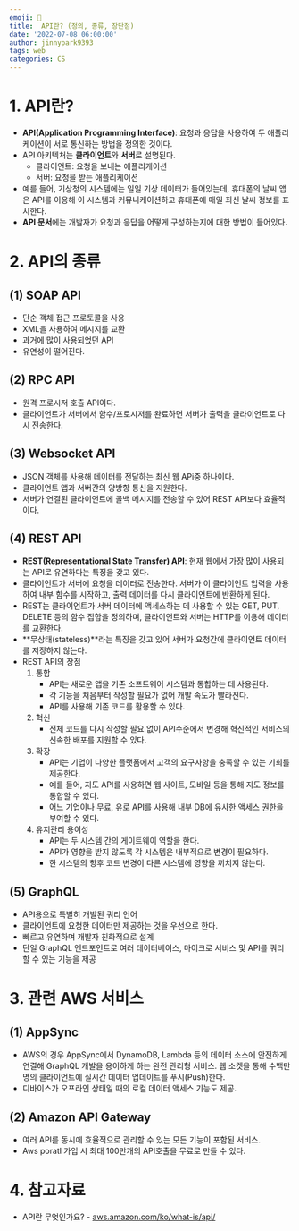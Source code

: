 ```yaml
---
emoji: 💫
title:  API란? (정의, 종류, 장단점)
date: '2022-07-08 06:00:00'
author: jinnypark9393
tags: web
categories: CS
---
```


# 1. API란?

- **API(Application Programming Interface)**: 요청과 응답을 사용하여 두 애플리케이션이 서로 통신하는 방법을 정의한 것이다.
- API 아키텍처는 **클라이언트**와 **서버**로 설명된다.
    - 클라이언트: 요청을 보내는 애플리케이션
    - 서버: 요청을 받는 애플리케이션
- 예를 들어, 기상청의 시스템에는 일일 기상 데이터가 들어있는데, 휴대폰의 날씨 앱은 API를 이용해 이 시스템과 커뮤니케이션하고 휴대폰에 매일 최신 날씨 정보를 표시한다.
- **API 문서**에는 개발자가 요청과 응답을 어떻게 구성하는지에 대한 방법이 들어있다.

# 2. API의 종류

## (1) SOAP API

- 단순 객체 접근 프로토콜을 사용
- XML을 사용하여 메시지를 교환
- 과거에 많이 사용되었던 API
- 유연성이 떨어진다.

## (2) RPC API

- 원격 프로시저 호출 API이다.
- 클라이언트가 서버에서 함수/프로시저를 완료하면 서버가 출력을 클라이언트로 다시 전송한다.

## (3) Websocket API

- JSON 객체를 사용해 데이터를 전달하는 최신 웹 APi중 하나이다.
- 클라이언트 앱과 서버간의 양방향 통신을 지원한다.
- 서버가 연결된 클라이언트에 콜백 메시지를 전송할 수 있어 REST API보다 효율적이다.

## (4) REST API

- **REST(Representational State Transfer) API**: 현재 웹에서 가장 많이 사용되는 API로 유연하다는 특징을 갖고 있다.
- 클라이언트가 서버에 요청을 데이터로 전송한다. 서버가 이 클라이언트 입력을 사용하여 내부 함수를 시작하고, 출력 데이터를 다시 클라이언트에 반환하게 된다.
- REST는 클라이언트가 서버 데이터에 액세스하는 데 사용할 수 있는 GET, PUT, DELETE 등의 함수 집합을 정의하며, 클라이언트와 서버는 HTTP를 이용해 데이터를 교환한다.
- **무상태(stateless)**라는 특징을 갖고 있어 서버가 요청간에 클라이언트 데이터를 저장하지 않는다.
- REST API의 장점
    1. 통합
        - API는 새로운 앱을 기존 소프트웨어 시스템과 통합하는 데 사용된다.
        - 각 기능을 처음부터 작성할 필요가 없어 개발 속도가 빨라진다.
        - API를 사용해 기존 코드를 활용할 수 있다.
    2. 혁신
        - 전체 코드를 다시 작성할 필요 없이 API수준에서 변경해 혁신적인 서비스의 신속한 배포를 지원할 수 있다.
    3. 확장
        - API는 기업이 다양한 플랫폼에서 고객의 요구사항을 충족할 수 있는 기회를 제공한다.
        - 예를 들어, 지도 API를 사용하면 웹 사이트, 모바일 등을 통해 지도 정보를 통합할 수 있다.
        - 어느 기업이나 무료, 유로 API를 사용해 내부 DB에 유사한 액세스 권한을 부여할 수 있다.
    4. 유지관리 용이성
        - API는 두 시스템 간의 게이트웨이 역할을 한다.
        - API가 영향을 받지 않도록 각 시스템은 내부적으로 변경이 필요하다.
        - 한 시스템의 향후 코드 변경이 다른 시스템에 영향을 끼치지 않는다.

## (5) GraphQL

- API용으로 특별히 개발된 쿼리 언어
- 클라이언트에 요청한 데이터만 제공하는 것을 우선으로 한다.
- 빠르고 유연하며 개발자 친화적으로 설계
- 단일 GraphQL 엔드포인트로 여러 데이터베이스, 마이크로 서비스 및 API를 쿼리할 수 있는 기능을 제공

# 3. 관련 AWS 서비스

## (1) AppSync

- AWS의 경우 AppSync에서 DynamoDB, Lambda 등의 데이터 소스에 안전하게 연결해 GraphQL 개발을 용이하게 하는 완전 관리형 서비스. 웹 소켓을 통해 수백만 명의 클라이언트에 실시간 데이터 업데이트를 푸시(Push)한다.
- 디바이스가 오프라인 상태일 때의 로컬 데이터 액세스 기능도 제공.

## (2) Amazon API Gateway

- 여러 API를 동시에 효율적으로 관리할 수 있는 모든 기능이 포함된 서비스.
- Aws poratl 가입 시 최대 100만개의 API호출을 무료로 만들 수 있다.

# 4. 참고자료

- API란 무엇인가요? - [aws.amazon.com/ko/what-is/api/](http://aws.amazon.com/ko/what-is/api/)

<br/><br/>